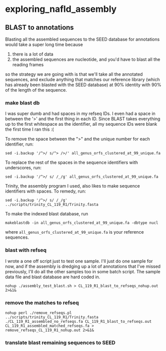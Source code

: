 # exploring_nafld_assembly

## BLAST to annotations

Blasting all the assembled sequences to the SEED database for annotations would take a super long time because

1) there is a lot of data
2) the assembled sequences are nucleotide, and you'd have to blast all the reading frames

so the strategy we are going with is that we'll take all the annotated sequences, and exclude anything that matches our reference library (which has already been blasted with the SEED database) at 90% identity with 90% of the length of the sequence.

### make blast db

I was super dumb and had spaces in my refseq IDs. I even had a space in between the '>' and the first thing in each ID. Since BLAST takes everything up to the first whitespace as the identifier, all my sequence IDs were blank the first time I ran this :(

To remove the space between the ">" and the unique number for each identifier, run:

```
sed -i.backup '/^>/ s/^> />/' all_genus_orfs_clustered_at_99_unique.fa 
```

To replace the rest of the spaces in the sequence identifiers with underscores, run:

```
sed -i.backup '/^>/ s/ /_/g' all_genus_orfs_clustered_at_99_unique.fa 
```

Trinity, the assembly program I used, also likes to make sequence identifiers with spaces. To remedy, run:

```
sed -i.backup '/^>/ s/ /_/g' ../scripts/trinity_CL_119_R1/Trinity.fasta 
```

To make the indexed blast database, run

```
makeblastdb -in all_genus_orfs_clustered_at_99_unique.fa -dbtype nucl
```

where `all_genus_orfs_clustered_at_99_unique.fa` is your reference sequences.

### blast with refseq

I wrote a one off script just to test one sample. I'll just do one sample for now, and if the assembly is dredging up a lot of annotations that I've missed previously, I'll do all the other samples too in some batch script. The sample data file and blast database are hard coded in.

```
nohup ./assembly_test_blast.sh > CL_119_R1_blast_to_refseqs_nohup.out 2>&1&
```

### remove the matches to refseq

```
nohup perl ./remove_refseqs.pl ../scripts/trinity_CL_119_R1/Trinity.fasta ./CL_119_R1_assembled_no_refseqs.fa CL_119_R1_blast_to_refseqs.out CL_119_R1_assembled_matched_refseqs.fa > remove_refseqs_CL_119_R1_nohup.out 2>&1&
```

### translate blast remaining sequences to SEED

